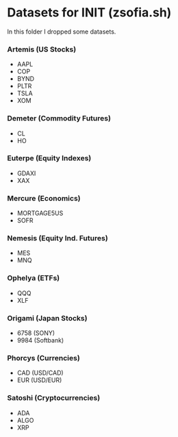 # Datasets for INIT (zsofia.sh)
In this folder I dropped some datasets.

### Artemis (US Stocks)
- AAPL
- COP
- BYND
- PLTR
- TSLA
- XOM

### Demeter (Commodity Futures)
- CL
- HO

### Euterpe (Equity Indexes)
- GDAXI
- XAX

### Mercure (Economics)
- MORTGAGE5US
- SOFR

### Nemesis (Equity Ind. Futures)
- MES
- MNQ

### Ophelya (ETFs)
- QQQ
- XLF

### Origami (Japan Stocks)
- 6758 (SONY)
- 9984 (Softbank)

### Phorcys (Currencies)
- CAD (USD/CAD)
- EUR (USD/EUR)

### Satoshi (Cryptocurrencies)
- ADA
- ALGO
- XRP
